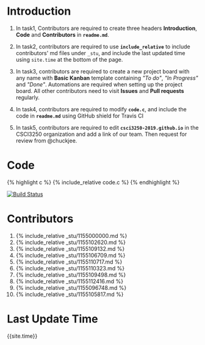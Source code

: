 # Introduction
1. In task1, Contributors are required to create three headers **Introduction**, **Code** and **Contributors** in **`readme.md`**.

2. In task2, contributors are required to use **`include_relative`** to include contributors' md files under `_stu`, and include the last updated time using `site.time` at the bottom of the page.

3. In task3, contributors are required to create a new project board with any name with **Basic Kanban** template containing *"To do"*, *"In Progress"* and *"Done"*. Automations are required when setting up the project board. All other contributors need to visit **Issues** and **Pull requests** regularly.

4. In task4, contributors are required to modify **`code.c`**, and include the code in **`readme.md`** using GitHub shield for Travis CI

5. In task5, contributors are required to edit **`csci3250-2019.github.io`** in the CSCI3250 organization and add a link of our team. Then request for review from @chuckjee.

# Code
{% highlight c %}
{% include_relative code.c %}
{% endhighlight %}

[![Build Status](https://travis-ci.org/csci3250-2019/project-team-i.svg?branch=master)](https://travis-ci.org/csci3250-2019/project-team-i)

# Contributors

1. {% include_relative _stu/1155000000.md %}
2. {% include_relative _stu/1155102620.md %}
3. {% include_relative _stu/1155109132.md %}
4. {% include_relative _stu/1155106709.md %}
5. {% include_relative _stu/1155110717.md %}
6. {% include_relative _stu/1155110323.md %}
7. {% include_relative _stu/1155109498.md %}
8. {% include_relative _stu/1155112416.md %}
9. {% include_relative _stu/1155096748.md %}
10. {% include_relative _stu/1155105817.md %}

# Last Update Time
{{site.time}}
